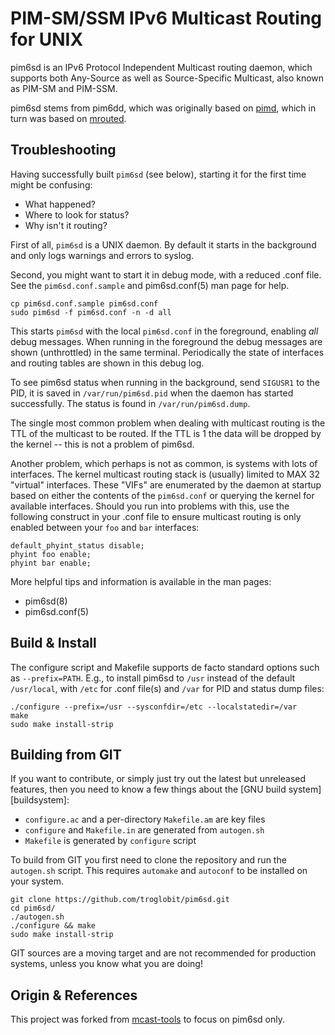 PIM-SM/SSM IPv6 Multicast Routing for UNIX
==========================================

pim6sd is an IPv6 Protocol Independent Multicast routing daemon, which
supports both Any-Source as well as Source-Specific Multicast, also known
as PIM-SM and PIM-SSM.

pim6sd stems from pim6dd, which was originally based on [pimd][], which
in turn was based on [mrouted][].


Troubleshooting
---------------

Having successfully built `pim6sd` (see below), starting it for the
first time might be confusing:

- What happened?
- Where to look for status?
- Why isn't it routing?

First of all, `pim6sd` is a UNIX daemon.  By default it starts in the
background and only logs warnings and errors to syslog.

Second, you might want to start it in debug mode, with a reduced .conf
file.  See the `pim6sd.conf.sample` and pim6sd.conf(5) man page for
help.

    cp pim6sd.conf.sample pim6sd.conf
    sudo pim6sd -f pim6sd.conf -n -d all

This starts `pim6sd` with the local `pim6sd.conf` in the foreground,
enabling *all* debug messages.  When running in the foreground the debug
messages are shown (unthrottled) in the same terminal.  Periodically the
state of interfaces and routing tables are shown in this debug log.

To see pim6sd status when running in the background, send `SIGUSR1` to
the PID, it is saved in `/var/run/pim6sd.pid` when the daemon has
started successfully.  The status is found in `/var/run/pim6sd.dump`.

The single most common problem when dealing with multicast routing is
the TTL of the multicast to be routed.  If the TTL is 1 the data will
be dropped by the kernel -- this is not a problem of pim6sd.

Another problem, which perhaps is not as common, is systems with lots of
interfaces.  The kernel multicast routing stack is (usually) limited to
MAX 32 "virtual" interfaces.  These "VIFs" are enumerated by the daemon
at startup based on either the contents of the `pim6sd.conf` or querying
the kernel for available interfaces.  Should you run into problems with
this, use the following construct in your .conf file to ensure multicast
routing is only enabled between your `foo` and `bar` interfaces:

    default_phyint_status disable;
    phyint foo enable;
    phyint bar enable;

More helpful tips and information is available in the man pages:

- pim6sd(8)
- pim6sd.conf(5)


Build & Install
---------------

The configure script and Makefile supports de facto standard options
such as `--prefix=PATH`.  E.g., to install pim6sd to `/usr` instead of
the default `/usr/local`, with `/etc` for .conf file(s) and `/var` for
PID and status dump files:

    ./configure --prefix=/usr --sysconfdir=/etc --localstatedir=/var
    make
    sudo make install-strip


Building from GIT
-----------------

If you want to contribute, or simply just try out the latest but
unreleased features, then you need to know a few things about the
[GNU build system][buildsystem]:

- `configure.ac` and a per-directory `Makefile.am` are key files
- `configure` and `Makefile.in` are generated from `autogen.sh`
- `Makefile` is generated by `configure` script

To build from GIT you first need to clone the repository and run the
`autogen.sh` script.  This requires `automake` and `autoconf` to be
installed on your system.

    git clone https://github.com/troglobit/pim6sd.git
    cd pim6sd/
    ./autogen.sh
    ./configure && make
    sudo make install-strip

GIT sources are a moving target and are not recommended for production
systems, unless you know what you are doing!


Origin & References
-------------------

This project was forked from [mcast-tools][] to focus on pim6sd only.

[pimd]:        http://github.com/troglobit/pimd
[mrouted]:     http://github.com/troglobit/mrouted
[mcast-tools]: https://github.com/F0rth/mcast-tools

